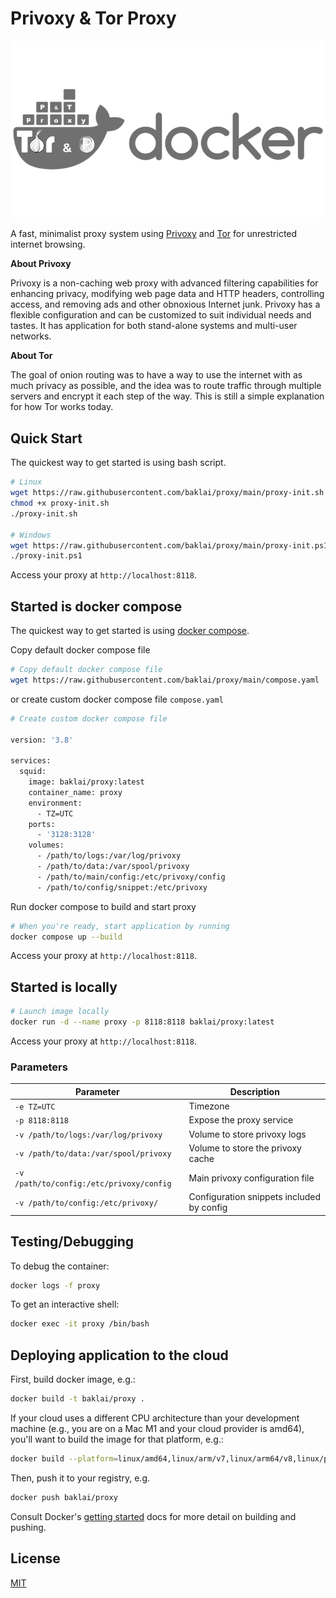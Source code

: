 # Privoxy & Tor Proxy

![Privoxy + Tor](preview.png)

A fast, minimalist proxy system using [Privoxy](https://www.privoxy.org) and [Tor](https://www.torproject.org) for unrestricted internet browsing.

**About Privoxy**

Privoxy is a non-caching web proxy with advanced filtering capabilities for enhancing privacy, modifying web page data and HTTP headers, controlling access, and removing ads and other obnoxious Internet junk. Privoxy has a flexible configuration and can be customized to suit individual needs and tastes. It has application for both stand-alone systems and multi-user networks.

**About Tor**

The goal of onion routing was to have a way to use the internet with as much privacy as possible, and the idea was to route traffic through multiple servers and encrypt it each step of the way. This is still a simple explanation for how Tor works today.

## Quick Start

The quickest way to get started is using bash script.

```bash
# Linux
wget https://raw.githubusercontent.com/baklai/proxy/main/proxy-init.sh
chmod +x proxy-init.sh
./proxy-init.sh

# Windows
wget https://raw.githubusercontent.com/baklai/proxy/main/proxy-init.ps1
./proxy-init.ps1
```

Access your proxy at `http://localhost:8118`.

## Started is docker compose

The quickest way to get started is using [docker compose](https://docs.docker.com/compose/).

Copy default docker compose file

```bash
# Copy default docker compose file
wget https://raw.githubusercontent.com/baklai/proxy/main/compose.yaml
```

or create custom docker compose file `compose.yaml`

```bash
# Create custom docker compose file

version: '3.8'

services:
  squid:
    image: baklai/proxy:latest
    container_name: proxy
    environment:
      - TZ=UTC
    ports:
      - '3128:3128'
    volumes:
      - /path/to/logs:/var/log/privoxy
      - /path/to/data:/var/spool/privoxy
      - /path/to/main/config:/etc/privoxy/config
      - /path/to/config/snippet:/etc/privoxy
```

Run docker compose to build and start proxy

```bash
# When you're ready, start application by running
docker compose up --build
```

Access your proxy at `http://localhost:8118`.

## Started is locally

```bash
# Launch image locally
docker run -d --name proxy -p 8118:8118 baklai/proxy:latest
```

Access your proxy at `http://localhost:8118`.

### Parameters

| Parameter                                | Description                               |
| ---------------------------------------- | ----------------------------------------- |
| `-e TZ=UTC`                              | Timezone                                  |
| `-p 8118:8118`                           | Expose the proxy service                  |
| `-v /path/to/logs:/var/log/privoxy`      | Volume to store privoxy logs              |
| `-v /path/to/data:/var/spool/privoxy`    | Volume to store the privoxy cache         |
| `-v /path/to/config:/etc/privoxy/config` | Main privoxy configuration file           |
| `-v /path/to/config:/etc/privoxy/`       | Configuration snippets included by config |

## Testing/Debugging

To debug the container:

```bash
docker logs -f proxy
```

To get an interactive shell:

```bash
docker exec -it proxy /bin/bash
```

## Deploying application to the cloud

First, build docker image, e.g.:

```bash
docker build -t baklai/proxy .
```

If your cloud uses a different CPU architecture than your development
machine (e.g., you are on a Mac M1 and your cloud provider is amd64),
you'll want to build the image for that platform, e.g.:

```bash
docker build --platform=linux/amd64,linux/arm/v7,linux/arm64/v8,linux/ppc64le,linux/s390x -t baklai/proxy .
```

Then, push it to your registry, e.g.

```bash
docker push baklai/proxy
```

Consult Docker's [getting started](https://docs.docker.com/go/get-started-sharing/)
docs for more detail on building and pushing.

## License

[MIT](LICENSE)
